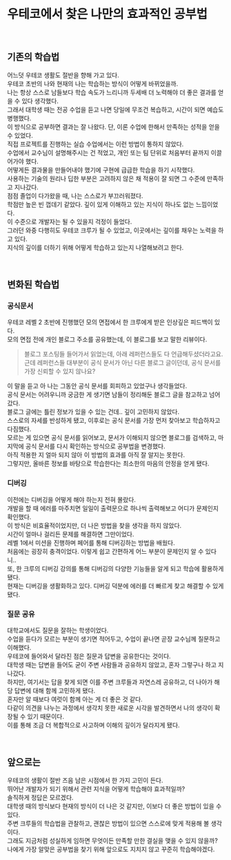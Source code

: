 # 우테코에서 찾은 나만의 효과적인 공부법

<br/>

## 기존의 학습법

어느덧 우테코 생활도 절반을 향해 가고 있다.<br/>
우테코 초반의 나와 현재의 나는 학습하는 방식이 어떻게 바뀌었을까.<br/>
나는 항상 스스로 남들보다 학습 속도가 느리니까 두세배 더 노력해야 더 좋은 결과를 얻을 수 있다 생각했다.<br/>
그래서 대학생 때는 전공 수업을 듣고 나면 당일에 무조건 복습하고, 시간이 되면 예습도 병행했다.<br/>
이 방식으로 공부하면 결과는 잘 나왔다. 단, 이론 수업에 한해서 만족하는 성적을 얻을 수 있었다.<br/>
직접 프로젝트를 진행하는 실습 수업에서는 이런 방법이 통하지 않았다.<br/>
수업에서 교수님이 설명해주시는 건 적었고, 개인 또는 팀 단위로 처음부터 끝까지 이끌어가야 했다.<br/>
어떻게든 결과물을 만들어내야 했기에 구현에 급급한 학습을 하기 시작했다.<br/>
사용하는 기술의 원리나 딥한 부분은 고려하지 않은 채 적용이 잘 되면 그 수준에 만족하고 지나갔다.<br/>
점점 졸업이 다가왔을 때, 나는 스스로가 부끄러워졌다.<br/>
학점만 높은 빈 껍데기 같았다. 깊이 있게 이해하고 있는 지식이 하나도 없는 느낌이었다.<br/>
이 수준으로 개발자는 될 수 있을지 걱정이 들었다.<br/>
그러던 와중 다행히도 우테코 크루가 될 수 있었고, 이곳에서는 깊이를 채우는 노력을 하고 있다.<br/>
지식의 깊이를 더하기 위해 어떻게 학습하고 있는지 나열해보려고 한다.<br/>

<br/>

## 변화된 학습법

### 공식문서

우테코 레벨 2 초반에 진행했던 모의 면접에서 한 크루에게 받은 인상깊은 피드백이 있다.<br/>
모의 면접 전에 개인 블로그 주소를 공유했는데, 이 블로그를 보고 말한 리뷰이다.<br/>

> 블로그 포스팅들 들어가서 읽었는데, 아래 레퍼런스들도 다 언급해두셨더라고요.<br/>
근데 레퍼런스들 대부분이 공식 문서가 아닌 다른 블로그 글이던데, 공식 문서를 가장 신뢰할 수 있지 않나요?<br/>

이 말을 듣고 아 나는 그동안 공식 문서를 회피하고 있었구나 생각들었다.<br/>
공식 문서는 어려우니까 궁금한 게 생기면 남들이 정리해둔 블로그 글을 참고하고 넘어갔다.<br/>
블로그 글에는 틀린 정보가 있을 수 있는 건데.. 깊이 고민하지 않았다.<br/>
스스로의 자세를 반성하게 됐고, 이후로는 공식 문서를 가장 먼저 찾아보고 학습하자고 다짐했다.<br/>
모르는 게 있으면 공식 문서를 읽어보고, 문서가 이해되지 않으면 블로그를 검색하고, 마지막에 공식 문서를 다시 확인하는 방식으로 공부법을 변경했다.<br/>
아직 적용한 지 얼마 되지 않아 이 방법의 효과를 아직 잘 알지는 못한다.<br/>
그렇지만, 올바른 정보를 바탕으로 학습한다는 최소한의 마음의 안정을 얻게 됐다.<br/>

### 디버깅

이전에는 디버깅을 어떻게 해야 하는지 전혀 몰랐다.<br/>
개발을 할 때 에러를 마주치면 일일이 출력문으로 하나씩 출력해보고 어디가 문제인지 확인했다.<br/>
이 방식은 비효율적이었지만, 더 나은 방법을 찾을 생각을 하지 않았다.<br/>
시간이 얼마나 걸리든 문제를 해결하면 그만이었다.<br/>
레벨 1에서 미션을 진행하며 페어를 통해 디버깅하는 방법을 배웠다.<br/>
처음에는 굉장히 충격이었다. 이렇게 쉽고 간편하게 어느 부분이 문제인지 알 수 있다니..<br/>
또, 한 크루의 디버깅 강의를 통해 디버깅의 다양한 기능들을 알게 되고 학습에 활용하게 됐다.<br/>
현재는 디버깅을 생활화하고 있다. 디버깅 덕분에 에러를 더 빠르게 찾고 해결할 수 있게 됐다.<br/>

### 질문 공유

대학교에서도 질문을 잘하는 학생이었다.<br/>
수업을 듣다가 모르는 부분이 생기면 적어두고, 수업이 끝나면 곧장 교수님께 질문하고 이해했다.<br/>
우테코에 들어와서 달라진 점은 질문과 답변을 공유한다는 것이다.<br/>
대학생 때는 답변을 들어도 굳이 주변 사람들과 공유하지 않았고, 혼자 그렇구나 하고 지나갔다.<br/>
하지만, 여기서는 답을 찾게 되면 이를 주변 크루들과 자연스레 공유하고, 더 나아가 해당 답변에 대해 함께 고민하게 됐다.<br/>
혼자만 알 때보다 여럿이 함께 아는 게 더 좋은 것 같다.<br/>
다같이 의견을 나누는 과정에서 생각치 못한 새로운 시각을 발견하면서 나의 생각이 확장될 수 있기 때문이다.<br/>
이를 통해 조금 더 복합적으로 사고하며 이해의 깊이가 달라지게 됐다.<br/>

<br/>

## 앞으로는

우테코의 생활이 절반 즈음 남은 시점에서 한 가지 고민이 든다.<br/>
뛰어난 개발자가 되기 위해서 관련 지식을 어떻게 학습해야 효과적일까?<br/>
솔직하게 정답은 모르겠다.<br/>
대학생 때의 방식보다 현재의 방식이 더 나은 것 같지만, 이보다 더 좋은 방법이 있을 수 있다.<br/>
주변 크루들의 학습법을 관찰하고, 괜찮은 방법이 있으면 스스로에 맞게 적용해 볼 생각이다.<br/>
그래도 지금처럼 성실하게 임하면 무엇이든 만족할 만한 결실을 맺을 수 있지 않을까?<br/>
나에게 가장 알맞은 공부법을 찾기 위해 앞으로도 지치지 않고 꾸준히 학습해야겠다.<br/>